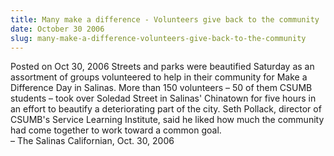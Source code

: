 ```yaml
---
title: Many make a difference - Volunteers give back to the community
date: October 30 2006
slug: many-make-a-difference-volunteers-give-back-to-the-community
---
```


 



<span class="date">Posted on Oct 30, 2006    </span>
Streets and parks were beautified Saturday as an assortment of
groups volunteered to help in their community for Make a Difference
Day in Salinas. More than 150 volunteers &#x2013; 50 of them CSUMB
students &#x2013; took over Soledad Street in Salinas&apos; Chinatown for five
hours in an effort to beautify a deteriorating part of the city.
Seth Pollack, director of CSUMB&apos;s Service Learning Institute, said
he liked how much the community had come together to work toward a
common goal.<br>
&#x2013; The Salinas Californian, Oct. 30, 2006<br/></br>




```
